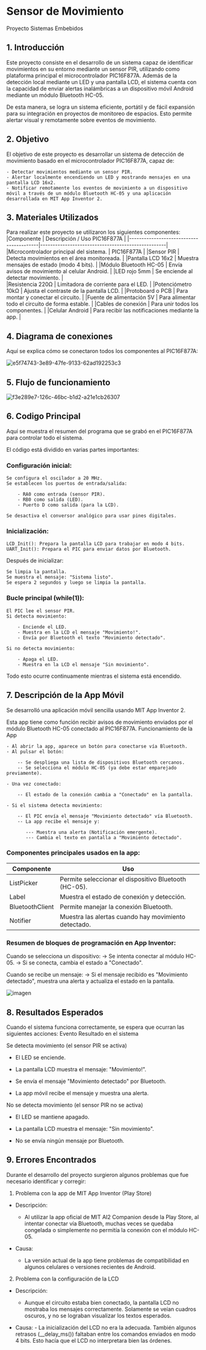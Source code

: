 # Sensor de Movimiento
Proyecto Sistemas Embebidos
## 1. Introducción
Este proyecto consiste en el desarrollo de un sistema capaz de identificar movimientos en su entorno mediante un sensor PIR, utilizando como plataforma principal el microcontrolador PIC16F877A.
Además de la detección local mediante un LED y una pantalla LCD, el sistema cuenta con la capacidad de enviar alertas inalámbricas a un dispositivo móvil Android mediante un módulo Bluetooth HC-05.

De esta manera, se logra un sistema eficiente, portátil y de fácil expansión para su integración en proyectos de monitoreo de espacios.
Esto permite alertar visual y remotamente sobre eventos de movimiento.
## 2. Objetivo
El objetivo de este proyecto es desarrollar un sistema de detección de movimiento basado en el microcontrolador PIC16F877A, capaz de:

    - Detectar movimientos mediante un sensor PIR.
    - Alertar localmente encendiendo un LED y mostrando mensajes en una pantalla LCD 16x2.
    - Notificar remotamente los eventos de movimiento a un dispositivo móvil a través de un módulo Bluetooth HC-05 y una aplicación desarrollada en MIT App Inventor 2.
## 3. Materiales Utilizados
Para realizar este proyecto se utilizaron los siguientes componentes:
|Componente                               | Descripción / Uso PIC16F877A                      | 
|-----------------------------------------|---------------------------------------------------|
|Microcontrolador principal del sistema.  | PIC16F877A                                        |
|Sensor PIR                               | Detecta movimientos en el área monitoreada.       |
|Pantalla LCD 16x2                        | Muestra mensajes de estado (modo 4 bits).         |
|Módulo Bluetooth HC-05                   | Envía avisos de movimiento al celular Android.    |
|LED rojo 5mm                             | Se enciende al detectar movimiento.               |      
|Resistencia 220Ω                         | Limitadora de corriente para el LED.              |
|Potenciómetro 10kΩ                       | Ajusta el contraste de la pantalla LCD.           |
|Protoboard o PCB                         | Para montar y conectar el circuito.               |
|Fuente de alimentación 5V                | Para alimentar todo el circuito de forma estable. |
|Cables de conexión                       | Para unir todos los componentes.                  |
|Celular Android                          | Para recibir las notificaciones mediante la app.  |

## 4. Diagrama de conexiones
Aquí se explica cómo se conectaron todos los componentes al PIC16F877A:

![e5f74743-3e89-47fe-9133-62ad192253c3](https://github.com/user-attachments/assets/c847c7e0-98db-4047-b28d-681c69d26d06)
## 5. Flujo de funcionamiento
![f3e289e7-126c-46bc-b1d2-a21e1cb26307](https://github.com/user-attachments/assets/9f7f921d-efe0-4ebd-8859-24b889e36e8c)

## 6. Codigo Principal

Aquí se muestra el resumen del programa que se grabó en el PIC16F877A para controlar todo el sistema.

El código está dividido en varias partes importantes:
 ### Configuración inicial:
    Se configura el oscilador a 20 MHz.
    Se establecen los puertos de entrada/salida:

        - RA0 como entrada (sensor PIR).
        - RB0 como salida (LED).
        - Puerto D como salida (para la LCD).

    Se desactiva el conversor analógico para usar pines digitales.

### Inicialización:

    LCD_Init(): Prepara la pantalla LCD para trabajar en modo 4 bits.
    UART_Init(): Prepara el PIC para enviar datos por Bluetooth.

Después de inicializar:

    Se limpia la pantalla.
    Se muestra el mensaje: "Sistema listo".
    Se espera 2 segundos y luego se limpia la pantalla.

### Bucle principal (while(1)):

    El PIC lee el sensor PIR.
    Si detecta movimiento:

        - Enciende el LED.
        - Muestra en la LCD el mensaje "Movimiento!".
        - Envía por Bluetooth el texto "Movimiento detectado".

    Si no detecta movimiento:

        - Apaga el LED.
        - Muestra en la LCD el mensaje "Sin movimiento".

Todo esto ocurre continuamente mientras el sistema está encendido.

## 7. Descripción de la App Móvil
Se desarrolló una aplicación móvil sencilla usando MIT App Inventor 2.

Esta app tiene como función recibir avisos de movimiento enviados por el módulo Bluetooth HC-05 conectado al PIC16F877A.
Funcionamiento de la App

    - Al abrir la app, aparece un botón para conectarse vía Bluetooth.
    - Al pulsar el botón:

        -- Se despliega una lista de dispositivos Bluetooth cercanos.
        -- Se selecciona el módulo HC-05 (ya debe estar emparejado previamente).

    - Una vez conectado:

        -- El estado de la conexión cambia a "Conectado" en la pantalla.

    - Si el sistema detecta movimiento:

        -- El PIC envía el mensaje "Movimiento detectado" vía Bluetooth.
        -- La app recibe el mensaje y:

           --- Muestra una alerta (Notificación emergente).
           --- Cambia el texto en pantalla a "Movimiento detectado".

### Componentes principales usados en la app:

|Componente | Uso|
|-----------|----|
|ListPicker | Permite seleccionar el dispositivo Bluetooth (HC-05).|
|Label | Muestra el estado de conexión y detección.|
|BluetoothClient | Permite manejar la conexión Bluetooth.|
|Notifier | Muestra las alertas cuando hay movimiento detectado.|

### Resumen de bloques de programación en App Inventor:

  Cuando se selecciona un dispositivo:
    → Se intenta conectar al módulo HC-05.
    → Si se conecta, cambia el estado a "Conectado".

  Cuando se recibe un mensaje:
    → Si el mensaje recibido es "Movimiento detectado", muestra una alerta y actualiza el estado en la pantalla.

  ![imagen](https://github.com/user-attachments/assets/41b81b7a-3df5-43c0-a69b-b2f64681dafe)

## 8. Resultados Esperados

Cuando el sistema funciona correctamente, se espera que ocurran las siguientes acciones:
Evento	Resultado en el sistema

Se detecta movimiento (el sensor PIR se activa)	

- El LED se enciende.

- La pantalla LCD muestra el mensaje: "Movimiento!".

- Se envía el mensaje "Movimiento detectado" por Bluetooth.

- La app móvil recibe el mensaje y muestra una alerta.

No se detecta movimiento (el sensor PIR no se activa)	

- El LED se mantiene apagado.

- La pantalla LCD muestra el mensaje: "Sin movimiento".

- No se envía ningún mensaje por Bluetooth.

## 9.  Errores Encontrados
Durante el desarrollo del proyecto surgieron algunos problemas que fue necesario identificar y corregir:

 1. Problema con la app de MIT App Inventor (Play Store)

  - Descripción:
    - Al utilizar la app oficial de MIT AI2 Companion desde la Play Store, al intentar conectar vía Bluetooth, muchas veces se quedaba congelada o simplemente no permitía la conexión con el módulo HC-05.

  - Causa:
    - La versión actual de la app tiene problemas de compatibilidad en algunos celulares o versiones recientes de Android.

 2. Problema con la configuración de la LCD

  - Descripción:
    - Aunque el circuito estaba bien conectado, la pantalla LCD no mostraba los mensajes correctamente. Solamente se veían cuadros oscuros, y no se lograban visualizar los textos esperados.

   - Causa:
    - La inicialización del LCD no era la adecuada. También algunos retrasos (__delay_ms()) faltaban entre los comandos enviados en modo 4 bits. Esto hacía que el LCD no interpretara bien las órdenes.
